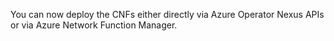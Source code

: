You can now deploy the CNFs either directly via Azure Operator Nexus APIs or via Azure Network Function Manager.